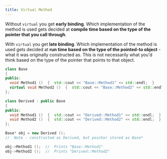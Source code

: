 ```yaml
---
title: Virtual Method
---
```


Without `virtual` you get **early binding**. Which implementation of the method is used gets decided at **compile time based on the type of the pointer that you call through**.

With `virtual` you get **late binding**. Which implementation of the method is used gets decided at **run time based on the type of the pointed-to object** - what it was originally constructed as. This is not necessarily what you'd think based on the type of the pointer that points to that object.

```cpp
class Base
{
public:
  void Method1 ()  {  std::cout << "Base::Method1" << std::endl;  }
  virtual void Method2 ()  {  std::cout << "Base::Method2" << std::endl;  }
};

class Derived : public Base
{
public:
  void Method1 ()  {  std::cout << "Derived::Method1" << std::endl;  }
  void Method2 ()  {  std::cout << "Derived::Method2" << std::endl;  }
};

Base* obj = new Derived ();
//  Note - constructed as Derived, but pointer stored as Base*

obj->Method1 ();  //  Prints "Base::Method1"
obj->Method2 ();  //  Prints "Derived::Method2"
```
